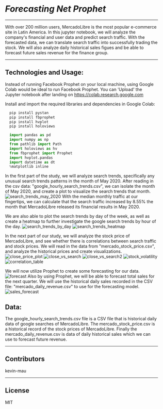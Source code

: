 # *Forecasting Net Prophet*
---
With over 200 million users, MercadoLibre is the most popular e-commerce site in Latin America.
In this jupyter notebook, we will analyze the company's financial and user data and predict search
traffic.  With the forecasted data, we can translate search traffic into successfully trading the 
stock.  We will also analyze daily historical sales figues and be able to forecast future sales 
revenue for the finance group.

---
## Technologies and Usage:

Instead of running Facebook Prophet on your local machine, using Google Colab would be ideal to
run Facebook Prophet.  You can 'Upload' the Jupyter notebook after landing on https://colab.research.google.com

Install and import the required libraries and dependencies in Google Colab:
```python
  pip install pystan
  pip install fbprophet
  pip install hvplot
  pip install holoviews 

  import pandas as pd
  import numpy as np
  from pathlib import Path
  import holoviews as hv
  from fbprophet import Prophet
  import hvplot.pandas
  import datetime as dt
  %matplotlib inline  
```

In the first part of the study, we will analyze search trends, specifically any unusual search trends
patterns in the month of May 2020.  After reading in the csv data: "google_hourly_search_trends.csv", we can
isolate the month of May 2020, and create a plot to visualize the search trends that month.
![search_trends_may_2020](https://github.com/kevin-mau/forecasting_net_prophet/blob/main/Resources/search_trends_may_2020.png?raw=true)
With the median monthly traffic at our fingertips, we can calculate that the search traffic increased
by 8.55% the month that MercadoLibre released its financial results in May 2020.

We are also able to plot the search trends by day of the week, as well as create a heatmap to further 
investigate the google search trends by hour of the day.
![search_trends_by_day](https://github.com/kevin-mau/forecasting_net_prophet/blob/main/Resources/search_trends_by_day.png?raw=true)
![search_trends_heatmap](https://github.com/kevin-mau/forecasting_net_prophet/blob/main/Resources/search_trends_heatmap.png?raw=true)

In the next part of our study, we will analyze the stock price of MercadoLibre, and see whether there is
correlations between search traffic and stock prices.  We will read in the data from "mercado_stock_price.csv", and
analyze the historical prices and create visualizations.
![close_price_plot](https://github.com/kevin-mau/forecasting_net_prophet/blob/main/Resources/close_price_plot.png?raw=true)
![close_vs_search](https://github.com/kevin-mau/forecasting_net_prophet/blob/main/Resources/close_vs_search.png?raw=true)
![close_vs_search2](https://github.com/kevin-mau/forecasting_net_prophet/blob/main/Resources/close_vs_search2.png?raw=true)
![stock_volatility](https://github.com/kevin-mau/forecasting_net_prophet/blob/main/Resources/stock_volatility.png?raw=true)
![correlation_table](https://github.com/kevin-mau/forecasting_net_prophet/blob/main/Resources/correlation_table.png?raw=true)

We will now utilize Prophet to create some forecasting for our data.
![forecast](https://github.com/kevin-mau/forecasting_net_prophet/blob/main/Resources/forecast.png?raw=true)
Also by using Prophet, we will be able to forecast total sales for the next quarter.  We will use the historical daily sales
recorded in the CSV file: "mercado_daily_revenue.csv" to use for the forecasting model.
![sales_forecast](https://github.com/kevin-mau/forecasting_net_prophet/blob/main/Resources/sales_forecast.png?raw=true)





## Data:

The google_hourly_search_trends.csv file is a CSV file that is historical daily data of google searches of
MercadoLibre.  The mercado_stock_price.csv is a historical record of the stock prices of MercadoLibre.  Finally
the mercado_daily_revenue.csv is data of daily historical sales which we can use to forecast future revenue.

---

## Contributors

kevin-mau

---

## License

MIT